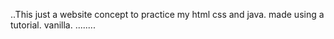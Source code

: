 ..This just a website concept to practice my html css and java. made using a tutorial. vanilla.
........
